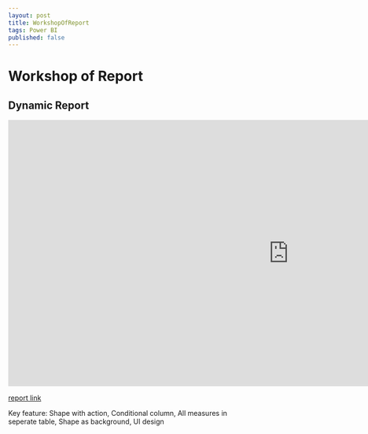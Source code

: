 ```yaml
---
layout: post
title: WorkshopOfReport
tags: Power BI
published: false
--- 
```

# Workshop of Report

## Dynamic Report
<iframe title="Self-made-report-type-HR" width="1140" height="541.25" src="https://app.powerbi.com/reportEmbed?reportId=45ad8099-1991-412c-9c78-0dd37531b9af&autoAuth=true&ctid=33b6e706-30a2-4be0-850a-8f55352d164e" frameborder="0" allowFullScreen="true"></iframe>

[report link](https://www.youtube.com/watch?v=0BKlUySopU4&list=PLwIcJx1aSL1SeTJgPbFgf1V-5CfsV4l1l&index=1&pp=iAQB)

Key feature: Shape with action, Conditional column, All measures in seperate table, Shape as background, UI design
